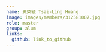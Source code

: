 ```yaml
---
name: 黃寀綾 Tsai-Ling Huang 
image: images/members/312581007.jpg 
role: master
group: alum
links:
  github: link_to_github 
---
```

